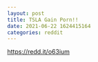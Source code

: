 ```yaml
--- 
layout: post 
title: TSLA Gain Porn!! 
date: 2021-06-22 1624415164 
categories: reddit 
--- 
```

https://redd.it/o63ium